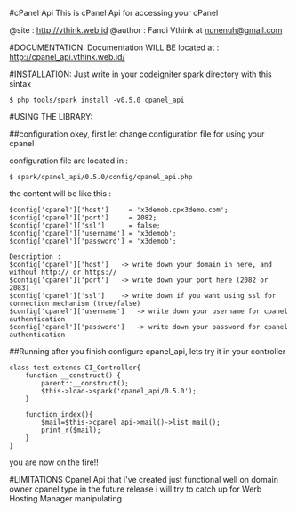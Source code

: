 #cPanel Api
This is cPanel Api for accessing your cPanel

@site 	: http://vthink.web.id
@author	: Fandi Vthink at nunenuh@gmail.com


#DOCUMENTATION:
Documentation WILL BE located at :
http://cpanel_api.vthink.web.id/

#INSTALLATION:
Just write in your codeigniter spark directory with this sintax

	$ php tools/spark install -v0.5.0 cpanel_api



#USING THE LIBRARY:

##configuration
okey, first let change configuration file for using your cpanel

configuration file are located in : 
  
	$ spark/cpanel_api/0.5.0/config/cpanel_api.php

the content will be like this :

	$config['cpanel']['host']     = 'x3demob.cpx3demo.com';
	$config['cpanel']['port']     = 2082;
	$config['cpanel']['ssl']      = false;
	$config['cpanel']['username'] = 'x3demob';
	$config['cpanel']['password'] = 'x3demob';

	Description :
	$config['cpanel']['host'] 	-> write down your domain in here, and without http:// or https://
	$config['cpanel']['port'] 	-> write down your port here (2082 or 2083)
	$config['cpanel']['ssl']  	-> write down if you want using ssl for connection mechanism (true/false)
	$config['cpanel']['username'] 	-> write down your username for cpanel authentication
	$config['cpanel']['password'] 	-> write down your password for cpanel authentication


##Running
after you finish configure cpanel_api, lets try it in your controller

	class test extends CI_Controller{
	    function __construct() {
			parent::__construct();
			$this->load->spark('cpanel_api/0.5.0');
	    }
	    
	    function index(){
			$mail=$this->cpanel_api->mail()->list_mail();
			print_r($mail);
	    }
	}

you are now on the fire!!


#LIMITATIONS
Cpanel Api that i've created just functional well on domain owner cpanel type
in the future release i will try to catch up for Werb Hosting Manager manipulating

